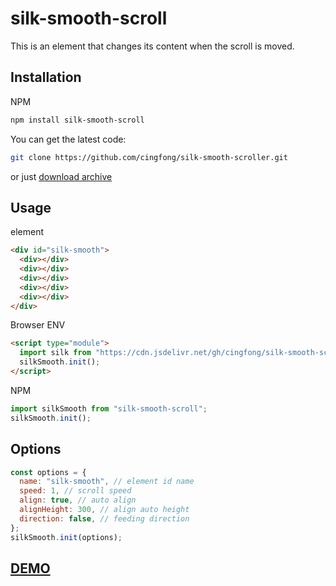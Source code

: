 # silk-smooth-scroll

This is an element that changes its content when the scroll is moved.

## Installation

NPM

```bash
npm install silk-smooth-scroll
```

You can get the latest code:

```bash
git clone https://github.com/cingfong/silk-smooth-scroller.git
```

or just [download archive](https://github.com/cingfong/silk-smooth-scroller/archive/refs/heads/master.zip)

## Usage

element

```html
<div id="silk-smooth">
  <div></div>
  <div></div>
  <div></div>
  <div></div>
  <div></div>
</div>
```

Browser ENV

```html
<script type="module">
  import silk from "https://cdn.jsdelivr.net/gh/cingfong/silk-smooth-scroller/silk-smooth.js";
  silkSmooth.init();
</script>
```

NPM

```javascript
import silkSmooth from "silk-smooth-scroll";
silkSmooth.init();
```

## Options

```javascript
const options = {
  name: "silk-smooth", // element id name
  speed: 1, // scroll speed
  align: true, // auto align
  alignHeight: 300, // align auto height
  direction: false, // feeding direction
};
silkSmooth.init(options);
```

## [DEMO](https://stackblitz.com/edit/web-platform-7tgajt)
